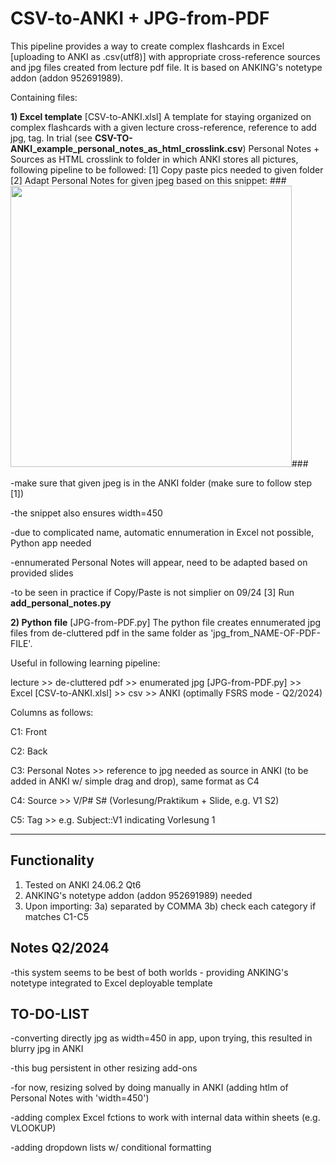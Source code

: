 # CSV-to-ANKI + JPG-from-PDF
This pipeline provides a way to create complex flashcards in Excel [uploading to ANKI as .csv(utf8)] with appropriate cross-reference sources and jpg files created from lecture pdf file. 
It is based on ANKING's notetype addon (addon 952691989). 

Containing files:

**1) Excel template** [CSV-to-ANKI.xlsl]
   A template for staying organized on complex flashcards with a given lecture cross-reference, reference to add jpg, tag. 
   In trial (see **CSV-TO-ANKI_example_personal_notes_as_html_crosslink.csv**) Personal Notes + Sources as HTML crosslink to folder in which ANKI stores all pictures, following pipeline to be followed:
   [1] Copy paste pics needed to given folder
   [2] Adapt Personal Notes for given jpeg based on this snippet:
   ###<img src="V_01-S_01.jpg" data-editor-shrink="false" width="450">###
   
   -make sure that given jpeg is in the ANKI folder  (make sure to follow step [1])
   
   -the snippet also ensures width=450
   
   -due to complicated name, automatic ennumeration in Excel not possible, Python app       needed
   
   -ennumerated Personal Notes will appear, need to be adapted based on provided slides
   
   -to be seen in practice if Copy/Paste is not simplier on 09/24 
   [3] Run **add_personal_notes.py** 
   
**2) Python file** [JPG-from-PDF.py]
The python file creates ennumerated jpg files from de-cluttered pdf in the same folder as 'jpg_from_NAME-OF-PDF-FILE'.

Useful in following learning pipeline:

lecture >> de-cluttered pdf >> enumerated jpg [JPG-from-PDF.py] >> Excel [CSV-to-ANKI.xlsl] >> csv >> ANKI (optimally FSRS mode - Q2/2024)

Columns as follows:

C1: Front

C2: Back

C3: Personal Notes >> reference to jpg needed as source in ANKI (to be added in ANKI w/ simple drag and drop), same format as C4

C4: Source >> V/P# S# (Vorlesung/Praktikum + Slide, e.g. V1 S2)

C5: Tag >> e.g. Subject::V1 indicating Vorlesung 1

*** 

## Functionality
1) Tested on ANKI 24.06.2 Qt6
2) ANKING's notetype addon (addon 952691989) needed
3) Upon importing: 3a) separated by COMMA 3b) check each category if matches C1-C5
## Notes Q2/2024
-this system seems to be best of both worlds - providing  ANKING's notetype integrated to Excel deployable template

## TO-DO-LIST
-converting directly jpg as width=450 in app, upon trying, this resulted in blurry jpg in ANKI

-this bug persistent in other resizing add-ons 

-for now, resizing solved by doing manually in ANKI (adding htlm of Personal Notes with 'width=450')

-adding complex Excel fctions to work with internal data within sheets (e.g. VLOOKUP)

-adding dropdown lists w/ conditional formatting 
